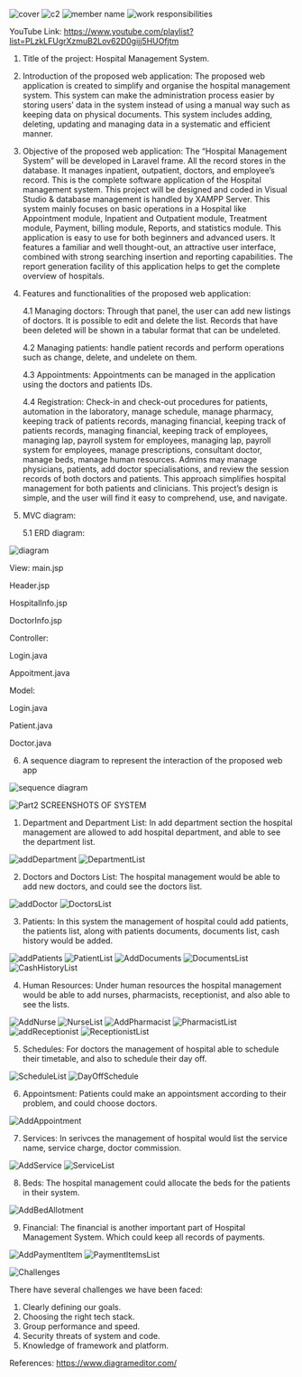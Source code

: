 ![cover](https://user-images.githubusercontent.com/75902424/147712642-f599597b-af99-442c-9049-6d0dbe70431e.JPG)
![c2](https://user-images.githubusercontent.com/75902424/147712798-5780c895-ded0-4985-9c6e-2272e0afe209.JPG)
![member name](https://user-images.githubusercontent.com/75902424/147712923-1245bd4c-0bda-41f0-b95d-ec37af143354.JPG)
![work responsibilities](https://user-images.githubusercontent.com/75902424/147711527-805e3c00-22ea-45bc-b024-b42ef5af17d9.JPG)

YouTube Link: https://www.youtube.com/playlist?list=PLzkLFUgrXzmuB2Lov62D0gijj5HUOfjtm 

1. Title of the project: Hospital Management System.
2. Introduction of the proposed web application: 
	The proposed web application is created to simplify and organise the hospital management system. This system can make the administration process easier by storing users’ data in the system instead of using a manual way such as keeping data on physical documents. This system includes adding, deleting, updating and managing data in a systematic and efficient manner.  


3. Objective of the proposed web application: 
The  “Hospital Management System” will be developed in Laravel frame. All the record stores in the database. It manages inpatient, outpatient, doctors, and employee’s record. This is the complete software application of the Hospital management system. This project will be designed and coded in Visual Studio & database management is handled by XAMPP Server. This system mainly focuses on basic operations in a Hospital like Appointment module, Inpatient and Outpatient module, Treatment module, Payment, billing module, Reports, and statistics module. This application is easy to use for both beginners and advanced users. It features a familiar and well thought-out, an attractive user interface, combined with strong searching insertion and reporting capabilities. The report generation facility of this application helps to get the complete overview of hospitals. 



4. Features and functionalities of the proposed web application: 

   4.1 Managing doctors: Through that panel, the user can add new listings of doctors. It is possible to edit and delete the list. Records that have been deleted will be shown in a tabular format that can be undeleted. 


   4.2 Managing patients: handle patient records and perform operations such as change, delete, and undelete on them. 


   4.3 Appointments: Appointments can be managed in the application using the doctors and patients IDs. 


   4.4 Registration: Check-in and check-out procedures for patients, automation in the laboratory, manage schedule, manage pharmacy, keeping track of patients records, managing financial, keeping track of patients records, managing financial, keeping track of employees, managing lap, payroll system for employees, managing lap, payroll system for employees, manage prescriptions, consultant doctor, manage beds, manage human resources. 
Admins may manage physicians, patients, add doctor specialisations, and review the session records of both doctors and patients. This approach simplifies hospital management for both patients and clinicians. This project’s design is simple, and the user will find it easy to comprehend, use, and navigate. 

5. MVC diagram:

   5.1 ERD diagram:
  

![diagram](https://user-images.githubusercontent.com/75902424/147730064-ba0ff2ab-6cb0-4d1c-84e9-fc78b8c121b4.png)

View:
main.jsp

Header.jsp

HospitalInfo.jsp

DoctorInfo.jsp

Controller:

Login.java

Appoitment.java

Model:

Login.java

Patient.java

Doctor.java


6. A sequence diagram to represent the interaction of the proposed web app
 
 ![sequence diagram](https://user-images.githubusercontent.com/75902424/147711742-016724ff-b1e5-4c42-bf33-e2a0641e5759.png)


![Part2](https://user-images.githubusercontent.com/75902424/151078104-b0e45517-01f9-49ce-bdbf-44d72cd0219b.JPG)
SCREENSHOTS OF SYSTEM
1. Department and Department List: In add department section the hospital management are allowed to add hospital department, and able to see the department list. 

![addDepartment](https://user-images.githubusercontent.com/75902424/151078699-cc3d6841-ef1e-4e4a-8d27-a7c16ff760da.JPG)
![DepartmentList](https://user-images.githubusercontent.com/75902424/151078721-ff2c3aa9-bfca-4d09-a711-179b533d9f76.JPG)

2. Doctors and Doctors List: The hospital management would be able to add new doctors, and could see the doctors list. 

![addDoctor](https://user-images.githubusercontent.com/75902424/151079458-fd9b5586-863d-4084-9d84-71aefe61ccbb.JPG)
![DoctorsList](https://user-images.githubusercontent.com/75902424/151079492-dfe88c4b-d355-4033-a321-210047b6b7d3.JPG)

3. Patients: In this system the management of hospital could add patients, the patients list, along with patients documents, documents list, cash history would be added. 

![addPatients](https://user-images.githubusercontent.com/75902424/151079828-9af6cfc2-6b77-4db0-9a10-19ec7c8adbf7.JPG)
![PatientList](https://user-images.githubusercontent.com/75902424/151079842-32a6e63e-d033-47ef-9de0-1a7693479bbd.JPG)
![AddDocuments](https://user-images.githubusercontent.com/75902424/151079947-cae9f864-fa34-46fa-9294-c3e1666eb1cc.JPG)
![DocumentsList](https://user-images.githubusercontent.com/75902424/151080009-d9c31c56-1b5f-42df-906e-3649950fe151.JPG)
![CashHistoryList](https://user-images.githubusercontent.com/75902424/151080058-6fe2d534-ac8b-400a-b2b5-afe2116f5ea4.JPG)

4. Human Resources: Under human resources the hospital management would be able to add nurses, pharmacists, receptionist, and also able to see the lists. 

![AddNurse](https://user-images.githubusercontent.com/75902424/151080957-f9d6d600-85d5-4940-ab49-85cbbecabe33.JPG)
![NurseList](https://user-images.githubusercontent.com/75902424/151080977-a69e4211-0a5c-46b0-901b-623040a2ed08.JPG)
![AddPharmacist](https://user-images.githubusercontent.com/75902424/151081021-2afa42e7-6953-46ab-a70d-673138c99576.JPG)
![PharmacistList](https://user-images.githubusercontent.com/75902424/151081072-df309786-71e3-404f-9291-bb9b6a6e8f64.JPG)
![addReceptionist](https://user-images.githubusercontent.com/75902424/151081099-527ef429-5b8f-40f0-a472-0288b28329b0.JPG)
![ReceptionistList](https://user-images.githubusercontent.com/75902424/151081133-55b06fbf-5a06-47d0-88e5-adcc2be00904.JPG)

5. Schedules: For doctors the management of hospital able to schedule their timetable, and also to schedule their day off.

![ScheduleList](https://user-images.githubusercontent.com/75902424/151081502-834cc538-facb-481f-9d60-cf87b4b26b73.JPG)
![DayOffSchedule](https://user-images.githubusercontent.com/75902424/151081531-ce4d1636-c3d8-4bdc-b751-351842c23ef9.JPG)

6. Appointsment: Patients could make an appointsment according to their problem, and could choose doctors. 

![AddAppointment](https://user-images.githubusercontent.com/75902424/151081674-b4d16e45-2142-46c2-882f-251799e60de5.JPG)

7. Services: In serivces the management of hospital would list the service name, service charge, doctor commission.

![AddService](https://user-images.githubusercontent.com/75902424/151082082-77a8e6fc-791f-46e2-8eed-fbe000a28eda.JPG)
![ServiceList](https://user-images.githubusercontent.com/75902424/151082120-e8730fba-7313-4f04-9bea-83444b2e70b5.JPG)

8. Beds: The hospital management could allocate the beds for the patients in their system.

![AddBedAllotment](https://user-images.githubusercontent.com/75902424/151082710-38ef131e-e723-4990-a6bf-8f7d0f7a71ca.JPG)

9. Financial: The financial is another important part of Hospital Management System. Which could keep all records of payments. 

![AddPaymentItem](https://user-images.githubusercontent.com/75902424/151082932-11093dbf-b2b1-4fd2-bf9d-134b41031160.JPG)
![PaymentItemsList](https://user-images.githubusercontent.com/75902424/151082955-5b1b8eca-e099-4a38-888b-c24df16f24ed.JPG)

![Challenges](https://user-images.githubusercontent.com/75902424/151083165-6f6b7c31-9f50-4ac8-9142-e6c011b46c89.JPG)

There have several challenges we have been faced:

1) Clearly defining our goals.
2) Choosing the right tech stack.
3) Group performance and speed.
4) Security threats of system and code. 
5) Knowledge of framework and platform.

References:
https://www.diagrameditor.com/
